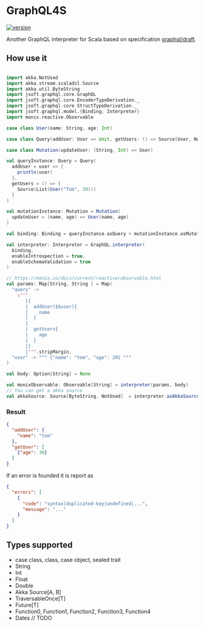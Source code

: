 # GraphQL4S

[![version](https://img.shields.io/badge/version-0.1.0-green.svg)](https://github.com/joacovela16/graphql4s)

Another GraphQL interpreter for Scala based on specification [graphql/draft](http://spec.graphql.org/draft/).

## How use it

```scala

import akka.NotUsed
import akka.stream.scaladsl.Source
import akka.util.ByteString
import jsoft.graphql.core.GraphQL
import jsoft.graphql.core.EncoderTypeDerivation._
import jsoft.graphql.core.StructTypeDerivation._
import jsoft.graphql.model.{Binding, Interpreter}
import monix.reactive.Observable

case class User(name: String, age: Int)

case class Query(addUser: User => Unit, getUsers: () => Source[User, NotUsed])

case class Mutation(updateUser: (String, Int) => User)

val queryInstance: Query = Query(
  addUser = user => {
    println(user)
  },
  getUsers = () => {
    Source(List(User("Tom", 30)))
  }
)

val mutationInstance: Mutation = Mutation(
  updateUser = (name, age) => User(name, age)
)

val binding: Binding = queryInstance.asQuery + mutationInstance.asMutation

val interpreter: Interpreter = GraphQL.interpreter(
  binding,
  enableIntrospection = true,
  enableSchemaValidation = true
)

// https://monix.io/docs/current/reactive/observable.html
val params: Map[String, String ] = Map(
  "query" ->
    s"""
       |{
       |  addUser($$user){
       |    name
       |  }
       |  
       |  getUsers{
       |    age
       |  }
       |}
       |""".stripMargin,
  "user" -> """ {"name": "tom", "age": 20} """
)

val body: Option[String] = None 

val monixObservable: Observable[String] = interpreter(params, body)
// You can get a akka source
val akkaSource: Source[ByteString, NotUsed]  = interpreter.asAkkaSource(params, body)
```

### Result

```json
{
  "addUser": {
    "name": "tom"
  },
  "getUser": [
    {"age": 30}
  ]
}
```

If an error is founded it is report as

```json
{
  "errors": [
    {
      "code": "syntax|duplicated-key|undefined|...",
      "message": "..."
    }
  ]
}
```

## Types supported

* case class, class, case object, sealed trait
* String
* Int
* Float
* Double
* Akka Source[A, B]
* TraversableOnce[T]
* Future[T]
* Function0, Function1, Function2, Function3, Function4
* Dates // TODO
